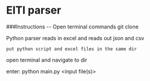 #  EITI parser

###Instructions
-- Open terminal
commands
git clone 

Python parser reads in excel and reads out json and csv

	put python script and excel files in the same dir

open terminal and navigate to dir

enter:
python main.py <input file(s)>
